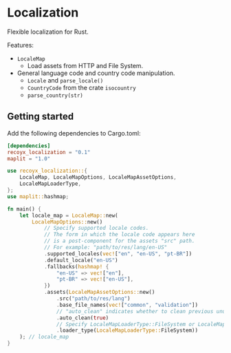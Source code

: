 # Localization

Flexible localization for Rust.

Features:

- `LocaleMap`
  - Load assets from HTTP and File System.
- General language code and country code manipulation.
  - `Locale` and `parse_locale()`
  - `CountryCode` from the crate `isocountry`
  - `parse_country(str)`

## Getting started

Add the following dependencies to Cargo.toml:

```toml
[dependencies]
recoyx_localization = "0.1"
maplit = "1.0"
```

```rust
use recoyx_localization::{
    LocaleMap, LocaleMapOptions, LocaleMapAssetOptions,
    LocaleMapLoaderType,
};
use maplit::hashmap;

fn main() {
    let locale_map = LocaleMap::new(
        LocaleMapOptions::new()
            // Specify supported locale codes.
            // The form in which the locale code appears here
            // is a post-component for the assets "src" path. 
            // For example: "path/to/res/lang/en-US"
            .supported_locales(vec!["en", "en-US", "pt-BR"])
            .default_locale("en-US")
            .fallbacks(hashmap! {
                "en-US" => vec!["en"],
                "pt-BR" => vec!["en-US"],
            })
            .assets(LocaleMapAssetOptions::new()
                .src("path/to/res/lang")
                .base_file_names(vec!["common", "validation"])
                // "auto_clean" indicates whether to clean previous unused locale data. 
                .auto_clean(true)
                // Specify LocaleMapLoaderType::FileSystem or LocaleMapLoaderType::Http
                .loader_type(LocaleMapLoaderType::FileSystem))
    ); // locale_map
}
```